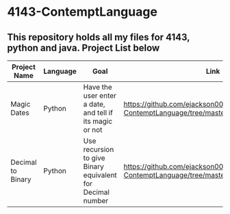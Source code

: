 # 4143-ContemptLanguage

## This repository holds all my files for 4143, python and java. Project List below

Project Name | Language | Goal | Link
------------ | -------- | ---- | ----
Magic Dates | Python | Have the user enter a date, and tell if its magic or not | https://github.com/ejackson007/4143-ContemptLanguage/tree/master/Calendar%20py
Decimal to Binary | Python | Use recursion to give Binary equivalent for Decimal number | https://github.com/ejackson007/4143-ContemptLanguage/tree/master/Digit%20to%20Binary
